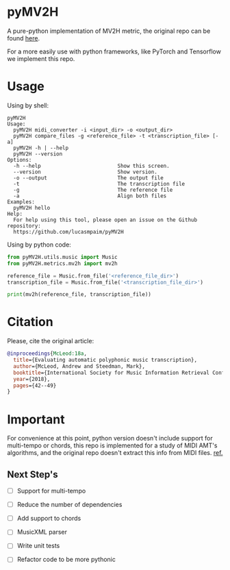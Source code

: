 # pyMV2H

A pure-python implementation of MV2H metric, the original repo can be found [here](https://github.com/apmcleod/MV2H).

For a more easily use with python frameworks, like PyTorch and Tensorflow we implement this repo.


# Usage

Using by shell:

```shell
pyMV2H
Usage:
  pyMV2H midi_converter -i <input_dir> -o <output_dir>
  pyMV2H compare_files -g <reference_file> -t <transcription_file> [-a]
  pyMV2H -h | --help
  pyMV2H --version
Options:
  -h --help                         Show this screen.
  --version                         Show version.
  -o --output                       The output file
  -t                                The transcription file
  -g                                The reference file
  -a                                Align both files
Examples:
  pyMV2H hello
Help:
  For help using this tool, please open an issue on the Github repository:
  https://github.com/lucasmpaim/pyMV2H
```

Using by python code:

```python
from pyMV2H.utils.music import Music
from pyMV2H.metrics.mv2h import mv2h

reference_file = Music.from_file('<reference_file_dir>')
transcription_file = Music.from_file('<transcription_file_dir>')

print(mv2h(reference_file, transcription_file))
```

# Citation
Please, cite the original article:


```bibtex
@inproceedings{McLeod:18a,
  title={Evaluating automatic polyphonic music transcription},
  author={McLeod, Andrew and Steedman, Mark},
  booktitle={International Society for Music Information Retrieval Conference (ISMIR)},
  year={2018},
  pages={42--49}
}
```

# Important
For convenience at this point, python version doesn't include support for multi-tempo or chords, this repo is implemented for a study of MIDI AMT's algorithms, and the original repo doesn't extract this info from MIDI files. [ref.](https://github.com/apmcleod/MV2H/blame/master/README.md#L63)


## Next Step's

- [ ] Support for multi-tempo

- [ ] Reduce the number of dependencies

- [ ] Add support to chords

- [ ] MusicXML parser

- [ ] Write unit tests

- [ ] Refactor code to be more pythonic
